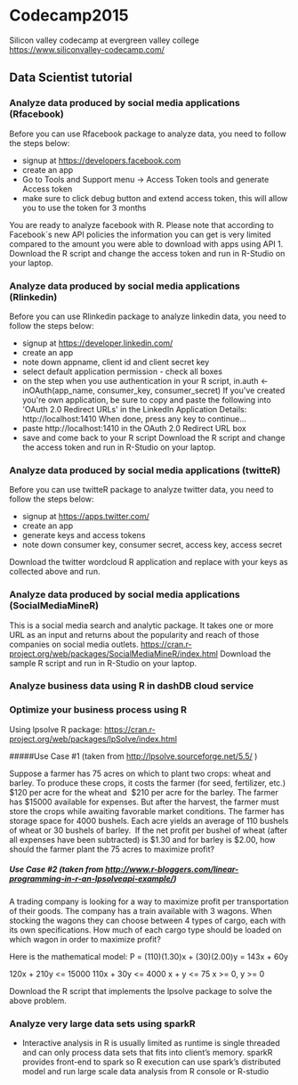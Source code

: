 # Codecamp2015
Silicon valley codecamp at evergreen valley college https://www.siliconvalley-codecamp.com/
## Data Scientist tutorial
### Analyze data produced by social media applications (Rfacebook)
Before you can use Rfacebook package to analyze data, you need to follow the steps below:
 - signup at https://developers.facebook.com
 - create an app
 - Go to Tools and Support menu -> Access Token tools and generate Access token
 - make sure to click debug button and extend access token, this will allow you to use the token for 3 months

You are ready to analyze facebook with R. Please note that according to Facebook´s new API policies the information you can get is very limited compared to the amount you were able to download with apps using API 1.
Download the R script and change the access token and run in R-Studio on your laptop.

### Analyze data produced by social media applications (Rlinkedin)
Before you can use Rlinkedin package to analyze linkedin data, you need to follow the steps below:
 - signup at https://developer.linkedin.com/
 - create an app
 - note down appname, client id and client secret key
 - select default application permission - check all boxes
 - on the step when you use authentication in your R script, 
 in.auth <- inOAuth(app_name, consumer_key, consumer_secret)
If you've created you're own application, be sure to copy and paste the following into 
 'OAuth 2.0 Redirect URLs' in the LinkedIn Application Details: http://localhost:1410 
 When done, press any key to continue...
 - paste http://localhost:1410  in the OAuth 2.0 Redirect URL box
 - save and come back to your R script
 Download the R script and change the access token and run in R-Studio on your laptop.
### Analyze data produced by social media applications (twitteR)

Before you can use twitteR package to analyze twitter data, you need to follow the steps below:
 - signup at https://apps.twitter.com/
 - create an app
 - generate keys and access tokens
 - note down consumer key, consumer secret, access key, access secret
 
Download the twitter wordcloud R application and replace with your keys as collected above and run.
### Analyze data produced by social media applications (SocialMediaMineR)
This is a social media search and analytic package. It takes one or more URL as an input and returns about the popularity and reach of those companies on social media outlets.
https://cran.r-project.org/web/packages/SocialMediaMineR/index.html
Download the sample R script and run in R-Studio on your laptop.
### Analyze business data using R in dashDB cloud service

### Optimize your business process using R 
Using lpsolve R package: https://cran.r-project.org/web/packages/lpSolve/index.html

#####Use Case #1 (taken from http://lpsolve.sourceforge.net/5.5/ )

Suppose a farmer has 75 acres on which to plant two crops: wheat and barley. To produce these crops, it costs the farmer (for seed, fertilizer, etc.) $120 per acre for the wheat and  $210 per acre for the barley. The farmer has $15000 available for expenses. But after the harvest, the farmer must store the crops while awaiting favorable market conditions. The farmer has storage space for 4000 bushels. Each acre yields an average of 110 bushels of wheat or 30 bushels of barley.  If the net profit per bushel of wheat (after all expenses have been subtracted) is $1.30 and for barley is $2.00, how should the farmer plant the 75 acres to maximize profit?

##### Use Case #2 (taken from http://www.r-bloggers.com/linear-programming-in-r-an-lpsolveapi-example/)
A trading company is looking for a way to maximize profit per transportation of their goods. The company has a train available with 3 wagons. When stocking the wagons they can choose between 4 types of cargo, each with its own specifications. How much of each cargo type should be loaded on which wagon in order to maximize profit?

Here is the mathematical model:
P = (110)(1.30)x + (30)(2.00)y = 143x + 60y

120x + 210y <= 15000
110x + 30y <= 4000
x + y <= 75
x >= 0, y >= 0

Download the R script that implements the lpsolve package to solve the above problem. 

### Analyze very large data sets using sparkR
 - Interactive analysis in R is usually limited as runtime is single threaded  and can only process data sets that fits into client’s memory. sparkR provides front-end to spark so R execution can use spark’s distributed model and run large scale data analysis from R console or R-studio
 
